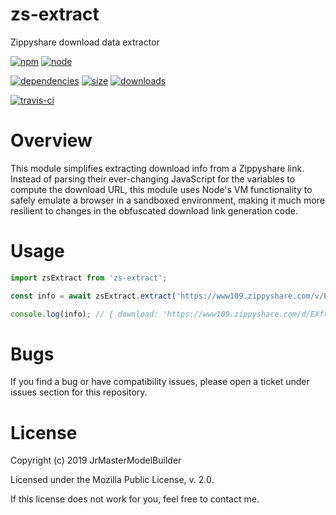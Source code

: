 # zs-extract

Zippyshare download data extractor

[![npm](https://img.shields.io/npm/v/zs-extract.svg)](https://npmjs.com/package/zs-extract)
[![node](https://img.shields.io/node/v/zs-extract.svg)](https://nodejs.org)

[![dependencies](https://david-dm.org/JrMasterModelBuilder/zs-extract.svg)](https://david-dm.org/JrMasterModelBuilder/zs-extract)
[![size](https://packagephobia.now.sh/badge?p=zs-extract)](https://packagephobia.now.sh/result?p=zs-extract)
[![downloads](https://img.shields.io/npm/dm/zs-extract.svg)](https://npmcharts.com/compare/zs-extract?minimal=true)

[![travis-ci](https://travis-ci.org/JrMasterModelBuilder/zs-extract.svg?branch=master)](https://travis-ci.org/JrMasterModelBuilder/zs-extract)


# Overview

This module simplifies extracting download info from a Zippyshare link. Instead of parsing their ever-changing JavaScript for the variables to compute the download URL, this module uses Node's VM functionality to safely emulate a browser in a sandboxed environment, making it much more resilient to changes in the obfuscated download link generation code.


# Usage

```js
import zsExtract from 'zs-extract';

const info = await zsExtract.extract('https://www109.zippyshare.com/v/EXfrFTJo/file.html');

console.log(info); // { download: 'https://www109.zippyshare.com/d/EXfrFTJo/816592/jmmb%20avatar.png', filename: 'jmmb avatar.png' }
```


# Bugs

If you find a bug or have compatibility issues, please open a ticket under issues section for this repository.


# License

Copyright (c) 2019 JrMasterModelBuilder

Licensed under the Mozilla Public License, v. 2.0.

If this license does not work for you, feel free to contact me.

